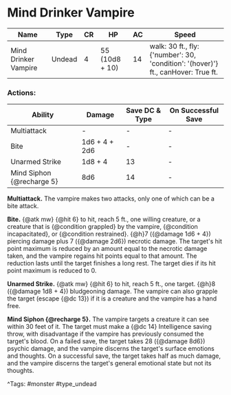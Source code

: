 # Mind Drinker Vampire

| Name | Type | CR | HP | AC | Speed |
|------|------|----|----|----|-------|
| Mind Drinker Vampire | Undead | 4 | 55 (10d8 + 10) | 14 | walk: 30 ft., fly: {'number': 30, 'condition': '(hover)'} ft., canHover: True ft. |

### Actions:

| Ability | Damage | Save DC & Type | On Successful Save |
|---------|--------|----------------|--------------------|
| Multiattack | - | - | - |
| Bite | 1d6 + 4 + 2d6 | - | - |
| Unarmed Strike | 1d8 + 4 | 13 | - |
| Mind Siphon {@recharge 5} | 8d6 | 14 | - |


**Multiattack.** The vampire makes two attacks, only one of which can be a bite attack.

**Bite.** {@atk mw} {@hit 6} to hit, reach 5 ft., one willing creature, or a creature that is {@condition grappled} by the vampire, {@condition incapacitated}, or {@condition restrained}. {@h}7 ({@damage 1d6 + 4}) piercing damage plus 7 ({@damage 2d6}) necrotic damage. The target's hit point maximum is reduced by an amount equal to the necrotic damage taken, and the vampire regains hit points equal to that amount. The reduction lasts until the target finishes a long rest. The target dies if its hit point maximum is reduced to 0.

**Unarmed Strike.** {@atk mw} {@hit 6} to hit, reach 5 ft., one target. {@h}8 ({@damage 1d8 + 4}) bludgeoning damage. The vampire can also grapple the target (escape {@dc 13}) if it is a creature and the vampire has a hand free.

**Mind Siphon {@recharge 5}.** The vampire targets a creature it can see within 30 feet of it. The target must make a {@dc 14} Intelligence saving throw, with disadvantage if the vampire has previously consumed the target's blood. On a failed save, the target takes 28 ({@damage 8d6}) psychic damage, and the vampire discerns the target's surface emotions and thoughts. On a successful save, the target takes half as much damage, and the vampire discerns the target's general emotional state but not its thoughts.

^Tags: #monster #type_undead